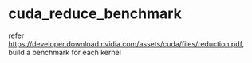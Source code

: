# cuda_reduce_benchmark
refer https://developer.download.nvidia.com/assets/cuda/files/reduction.pdf, build a benchmark for each kernel
